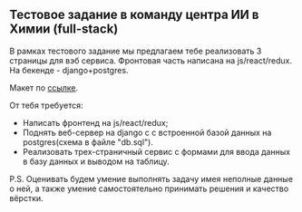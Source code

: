 ## Тестовое задание в команду центра ИИ в Химии (full-stack)

В рамках тестового задание мы предлагаем тебе реализовать 3 страницы для вэб сервиса.
Фронтовая часть написана на js/react/redux. На бекенде - django+postgres.

Макет по [ссылке](https://www.figma.com/file/KDrMrEBVj2zSeg5pW7XdoI/html.to.design-(Community)?type=design&node-id=0%3A1&mode=design&t=9VXBqPidErCedJHn-1).


От тебя требyется:
- Написать фронтенд на js/react/redux;
- Поднять веб-сервер на django c с встроенной базой данных на postgres(схема в файле "db.sql").
- Реализовать трех-страничный сервис с формами для ввода данных в базу данных и выводом на таблицу.

P.S. Оценивать будем умение выполнять задачу имея неполные данные о ней, а также умение самостоятельно принимать решения и качество вёрстки.